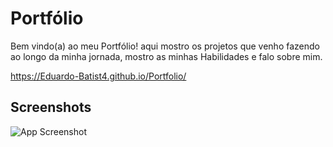 # Portfólio

Bem vindo(a) ao meu Portfólio! aqui mostro os projetos que venho fazendo ao longo da minha jornada, mostro as minhas Habilidades e falo sobre mim.

https://Eduardo-Batist4.github.io/Portfolio/



## Screenshots

![App Screenshot](https://cdn.discordapp.com/attachments/642539659452219405/1204853548182147142/image.png?ex=65d63e4e&is=65c3c94e&hm=91548c8a11746fcc615c2091407c3514ab7a88c6251a8f7e6b5661927dee7a13&)
